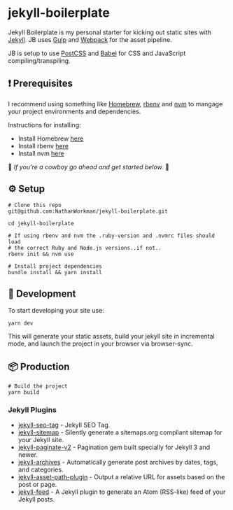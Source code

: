 # jekyll-boilerplate

Jekyll Boilerplate is my personal starter for kicking out static sites with [Jekyll](https://jekyllrb.com/). JB uses [Gulp](https://gulpjs.com/) and [Webpack](https://webpack.js.org/) for the asset pipeline.

JB is setup to use [PostCSS](https://postcss.org/) and [Babel](https://babeljs.io/) for CSS and JavaScript compiling/transpiling.

## :exclamation: Prerequisites

I recommend using something like [Homebrew](https://brew.sh/), [rbenv](https://github.com/rbenv/rbenv) and [nvm](https://github.com/nvm-sh/nvm) to mangage your project environments and dependencies.

Instructions for installing:

- Install Homebrew [here](https://brew.sh/#install)
- Install rbenv [here](https://github.com/rbenv/rbenv#installation)
- Install nvm [here](https://github.com/nvm-sh/nvm#install--update-script)

🤠 _If you're a cowboy go ahead and get started below._ 🤠

## :gear: Setup

```shell
# Clone this repo
git@github.com:NathanWorkman/jekyll-boilerplate.git

cd jekyll-boilerplate

# If using rbenv and nvm the .ruby-version and .nvmrc files should load
# the correct Ruby and Node.js versions..if not..
rbenv init && nvm use

# Install project dependencies
bundle install && yarn install
```

## :construction_worker: Development

To start developing your site use:

```shell
yarn dev
```

This will generate your static assets, build your jekyll site in incremental mode, and launch the project in your browser via browser-sync.

## :package: Production

```shell
# Build the project
yarn build
```

### Jekyll Plugins

- [jekyll-seo-tag](https://github.com/jekyll/jekyll-seo-tag) - Jekyll SEO Tag.
- [jekyll-sitemap](https://github.com/jekyll/jekyll-sitemap) - Silently generate a sitemaps.org compliant sitemap for your Jekyll site.
- [jekyll-paginate-v2](https://github.com/sverrirs/jekyll-paginate-v2) - Pagination gem built specially for Jekyll 3 and newer.
- [jekyll-archives](https://github.com/jekyll/jekyll-archives) - Automatically generate post archives by dates, tags, and categories.
- [jekyll-asset-path-plugin](https://github.com/samrayner/jekyll-asset-path-plugin) - Output a relative URL for assets based on the post or page.
- [jekyll-feed](https://github.com/jekyll/jekyll-feed) - A Jekyll plugin to generate an Atom (RSS-like) feed of your Jekyll posts.
